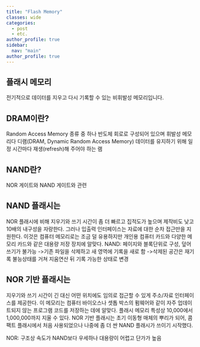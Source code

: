 ```yaml
---
title: "Flash Memory"
classes: wide
categories: 
  - post
  - etc.
author_profile: true
sidebar:
  nav: "main"
author_profile: true
---
```


## 플래시 메모리
전기적으로 데이터를 지우고 다시 기록할 수 있는 비휘발성 메모리입니다.

## DRAM이란? 
Random Access Memory 종류 중 하나
반도체 회로로 구성되어 있으며 휘발성 메모리다
디램(DRAM, Dynamic Random Access Memory) 데이터를 유지하기 위해 일정 시간마다 재생(refresh)해 주어야 하는 램

## NAND란?
NOR 게이트와 NAND 게이트와 관련

## NAND 플래시는 
NOR 플래시에 비해 지우기와 쓰기 시간이 좀 더 빠르고 
집적도가 높으며 제작비도 낮고 10배의 내구성을 자랑한다. 
그러나 입출력 인터페이스는 자료에 대한 순차 접근만을 지원한다. 
이것은 컴퓨터 메모리로는 조금 덜 유용하지만 개인용 컴퓨터 카드와 다양한 메모리 카드와 같은 대용량 저장 장치에 알맞다. 
NAND: 페이지와 블록단위로 구성, 덮어쓰기가 불가능
->기존 파일을 삭제하고 새 영역에 기록을 새로 함
->삭제된 공간은 재기록 불능상태를 거쳐 지움연산 뒤 기록 가능한 상태로 변경

## NOR 기반 플래시는 
지우기와 쓰기 시간이 긴 대신 
어떤 위치에도 임의로 접근할 수 있게 주소/자료 인터페이스를 제공한다. 
이 메모리는 컴퓨터 바이오스나 셋톱 박스의 펌웨어와 같이 자주 업데이트되지 않는 프로그램 코드를 저장하는 데에 알맞다. 
플래시 메모리 특성상 10,000에서 1,000,000까지 지울 수 있다. 
NOR 기반 플래시는 초기 이동형 매체의 뿌리가 되어, 콤팩트 플래시에서 처음 사용되었으나 나중에 좀 더 싼 NAND 플래시가 쓰이기 시작했다.

NOR: 구조상 속도가 NAND보다 우세하나 대용량이 어렵고 단가가 높음
